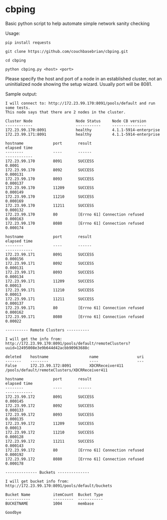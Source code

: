 # cbping
Basic python script to help automate simple network sanity checking

Usage:

    pip install requests
    
    git clone https://github.com/couchbasebrian/cbping.git
    
    cd cbping
    
    python cbping.py <host> <port>

Please specify the host and port of a node in an established cluster, not an uninitialized node showing the setup wizard.  Usually port will be 8081.

Sample output:
    
    I will connect to: http://172.23.99.170:8091/pools/default and run some tests.
    This node says that there are 2 nodes in the cluster.
    
    Cluster Node                   Node Status     Node CB version               
    ------------                   -----------     ---------------               
    172.23.99.170:8091             healthy         4.1.1-5914-enterprise         
    172.23.99.171:8091             healthy         4.1.1-5914-enterprise         
    
    hostname             port       result                                   elapsed time        
    --------             ----       ------                                   ------------        
    172.23.99.170        8091       SUCCESS                                  0.0001              
    172.23.99.170        8092       SUCCESS                                  0.000131            
    172.23.99.170        8093       SUCCESS                                  0.000137            
    172.23.99.170        11209      SUCCESS                                  0.000149            
    172.23.99.170        11210      SUCCESS                                  0.000169            
    172.23.99.170        11211      SUCCESS                                  0.000132            
    172.23.99.170        80         [Errno 61] Connection refused            0.000163            
    172.23.99.170        8080       [Errno 61] Connection refused            0.000174            
    
    hostname             port       result                                   elapsed time        
    --------             ----       ------                                   ------------        
    172.23.99.171        8091       SUCCESS                                  0.000156            
    172.23.99.171        8092       SUCCESS                                  0.000131            
    172.23.99.171        8093       SUCCESS                                  0.000134            
    172.23.99.171        11209      SUCCESS                                  0.00013             
    172.23.99.171        11210      SUCCESS                                  0.00013             
    172.23.99.171        11211      SUCCESS                                  0.000137            
    172.23.99.171        80         [Errno 61] Connection refused            0.000162            
    172.23.99.171        8080       [Errno 61] Connection refused            0.00022             
    
    ---------- Remote Clusters ----------
    
    I will get the info from: http://172.23.99.170:8091/pools/default/remoteClusters?uuid=12495008e3e9b644d42acbb90963688c
    
    deleted    hostname                  name                 uri                                               
    -------    --------                  ----                 ---                                               
    False      172.23.99.172:8091        XDCRReceiver411      /pools/default/remoteClusters/XDCRReceiver411     
    
    hostname             port       result                                   elapsed time        
    --------             ----       ------                                   ------------        
    172.23.99.172        8091       SUCCESS                                  0.000145            
    172.23.99.172        8092       SUCCESS                                  0.000133            
    172.23.99.172        8093       SUCCESS                                  0.000135            
    172.23.99.172        11209      SUCCESS                                  0.00013             
    172.23.99.172        11210      SUCCESS                                  0.000128            
    172.23.99.172        11211      SUCCESS                                  0.000143            
    172.23.99.172        80         [Errno 61] Connection refused            0.000192            
    172.23.99.172        8080       [Errno 61] Connection refused            0.000178            
    
    -------------- Buckets --------------
    
    I will get bucket info from: http://172.23.99.170:8091/pools/default/buckets
    
    Bucket Name          itemCount  Bucket Type    
    -----------          ---------  -----------    
    BUCKETNAME           1004       membase        
    
    Goodbye
    
